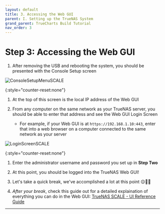 ```yaml
---
layout: default
title: 3. Accessing the Web GUI
parent: I. Setting up the TrueNAS System
grand_parent: TrueCharts Build Tutorial
nav_order: 3
---
```


# Step 3: Accessing the Web GUI
1. After removing the USB and rebooting the system, you should be presented with the Console Setup screen

![ConsoleSetupMenuSCALE][imgConsoleSetupMenu]

{:style="counter-reset:none"}
1. At the top of this screen is the local IP address of the Web GUI

1. From any computer on the same network as your TrueNAS server, you should be able to enter that address and see the Web GUI Login Screen
    - For example, if your Web GUI is at ```https://192.168.1.10:443```, enter that into a web browser on a computer connected to the same network as your server
  
![LoginScreenSCALE][imgLoginScreen]

{:style="counter-reset:none"}
1. Enter the administrator username and password you set up in **Step Two**

1. At this point, you should be logged into the TrueNAS Web GUI!

1. Let's take a quick break, we've accomplished a lot at this point 😌👍🏼

1. *After your break*, check this guide out for a detailed explaination of everything you can do in the Web GUI: [TrueNAS SCALE - UI Reference Guide][imgUiReference]

----

[imgConsoleSetupMenu]: https://www.truenas.com/docs/images/SCALE/CLI/ConsoleSetupMenuSCALE.png
[imgLoginScreen]: https://www.truenas.com/docs/images/SCALE/Login/LoginScreenSCALE.png
[imgUiReference]: https://www.truenas.com/docs/scale/scaleuireference/
[rufus]: https://rufus.ie/
[prepareInstallFile]: https://www.truenas.com/docs/scale/23.10/gettingstarted/install/installingscale/#preparing-the-install-file